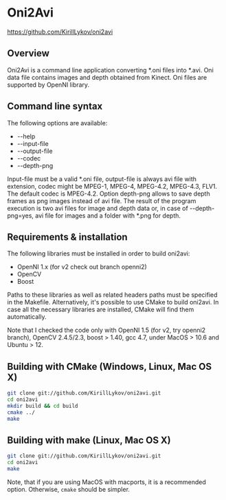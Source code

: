 Oni2Avi
============================

https://github.com/KirillLykov/oni2avi

Overview
--------

Oni2Avi is a command line application converting *.oni files into *.avi.
Oni data file contains images and depth obtained from Kinect. Oni files 
are supported by OpenNI library.

Command line syntax
--------------------------

The following options are available:

* --help
* --input-file
* --output-file
* --codec
* --depth-png

Input-file must be a valid *.oni file, output-file is always avi file with extension,
codec might be MPEG-1, MPEG-4, MPEG-4.2, MPEG-4.3, FLV1. The default
codec is MPEG-4.2. Option depth-png allows to save depth frames as png images instead of avi file.
The result of the program execution is two avi files for image and depth data 
or, in case of --depth-png=yes, avi file for images and a folder with *.png for depth.

Requirements & installation
--------------------------

The following libraries must be installed in order to build oni2avi:
* OpenNI 1.x (for v2 check out branch openni2)
* OpenCV
* Boost

Paths to these libraries as well as related headers paths must be specified in the Makefile. 
Alternatively, it's possible to use CMake to build oni2avi. In case all the necessary libraries
are installed, CMake will find them automatically.

Note that I checked the code only with OpenNI 1.5 (for v2, try openni2 branch), OpenCV 2.4.5/2.3, boost > 1.40, gcc 4.7,
under MacOS > 10.6 and Ubuntu > 12.

Building with CMake (Windows, Linux, Mac OS X)
--------------------------

```bash
git clone git://github.com/KirillLykov/oni2avi.git
cd oni2avi
mkdir build && cd build
cmake ../
make
```

Building with make (Linux, Mac OS X)
--------------------------

```bash
git clone git://github.com/KirillLykov/oni2avi.git
cd oni2avi
make
```
Note, that if you are using MacOS with macports, it is a recommended option. Otherwise, `cmake` should be simpler.
